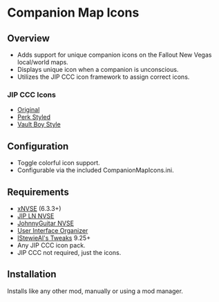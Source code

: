 # Companion Map Icons

## Overview
- Adds support for unique companion icons on the Fallout New Vegas local/world maps.
- Displays unique icon when a companion is unconscious.
- Utilizes the JIP CCC icon framework to assign correct icons.

### JIP CCC Icons
- [Original](https://www.nexusmods.com/newvegas/mods/50468)
- [Perk Styled](https://www.nexusmods.com/newvegas/mods/70849)
- [Vault Boy Style](https://www.nexusmods.com/newvegas/mods/67270)

## Configuration
- Toggle colorful icon support.
- Configurable via the included CompanionMapIcons.ini.

## Requirements
- [xNVSE](https://www.nexusmods.com/newvegas/mods/67883) (6.3.3+)
- [JIP LN NVSE](https://www.nexusmods.com/newvegas/mods/58277)
- [JohnnyGuitar NVSE](https://www.nexusmods.com/newvegas/mods/66927)
- [User Interface Organizer](https://www.nexusmods.com/newvegas/mods/57174)
- [lStewieAl's Tweaks](https://www.nexusmods.com/newvegas/mods/66347) 9.25+
- Any JIP CCC icon pack.
- JIP CCC not required, just the icons.

## Installation
Installs like any other mod, manually or using a mod manager.